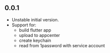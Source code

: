 ## 0.0.1

- Unstable initial version.
- Support for:
    - build flutter app
    - upload to appcenter
    - create keychain
    - read from 1password with service account
